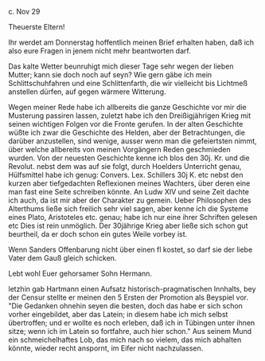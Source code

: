  c. Nov 29

Theuerste Eltern!

Ihr werdet am Donnerstag hoffentlich meinen Brief erhalten haben, daß ich also eure Fragen in jenem nicht mehr beantworten darf.

Das kalte Wetter beunruhigt mich dieser Tage sehr wegen der lieben Mutter; kann sie doch noch auf seyn? Wie gern gäbe ich mein Schlittschuhfahren und eine Schlittenfarth, die wir vielleicht bis Lichtmeß anstellen dürfen, auf gegen wärmere Witterung.

Wegen meiner Rede habe ich allbereits die ganze Geschichte vor mir die Musterung passiren lassen, zuletzt habe ich den Dreißigjährigen Krieg mit seinen wichtigen Folgen vor die Fronte gerufen. In der alten Geschichte wüßte ich zwar die Geschichte des Helden, aber der Betrachtungen, die darüber anzustellen, sind wenige, ausser wenn man die gefeiertsten nimmt, über welche allbereits von meinen Vorgängern Reden geschmieden wurden. Von der neuesten Geschichte kenne ich blos den 30j. Kr. und die Revolut. nebst dem was auf sie folgt, durch Hoelders Unterricht genau, Hülfsmittel habe ich genug: Convers. Lex. Schillers 30j K. etc nebst den kurzen aber tiefgedachten Reflexionen meines Wachters, über deren eine man fast eine Seite schreiben könnte. An Ludw XIV und seine Zeit dachte ich auch, da ist mir aber der Charakter zu gemein. Ueber Philosophen des Alterthums ließe sich freilich sehr viel sagen, aber kenne ich die Systeme eines Plato, Aristoteles etc. genau; habe ich nur eine ihrer Schriften gelesen etc Dies ist rein unmöglich. Der 30jährige Krieg aber ließe sich schon gut beurtheil, da er doch schon ein gutes Weile vorbey ist.

Wenn Sanders Offenbarung nicht über einen fl kostet, so darf sie der liebe Vater dem Gauß gleich schicken.

 Lebt wohl
 Euer gehorsamer Sohn Hermann.

letzhin gab Hartmann einen Aufsatz historisch-pragmatischen Innhalts, bey der Censur stellte er meinen den 5 Ersten der Promotion als Beyspiel vor. "Die Gedanken ohnehin seyen die besten, doch das habe er sich schon vorher eingebildet, aber das Latein; in diesem habe ich mich selbst übertroffen; und er wollte es noch erleben, daß ich in Tübingen unter ihnen sitze; wenn ich im Latein so fortfahre, auch hier schon." Aus seinem Mund ein schmeichelhaftes Lob, das mich nach so vielem, das mich abhalten könnte, wieder recht anspornt, im Eifer nicht nachzulassen.
